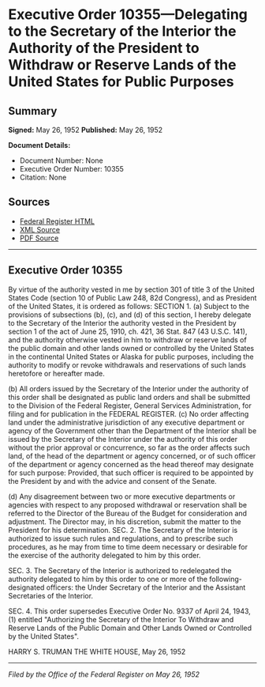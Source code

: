 # Executive Order 10355—Delegating to the Secretary of the Interior the Authority of the President to Withdraw or Reserve Lands of the United States for Public Purposes

## Summary

**Signed:** May 26, 1952
**Published:** May 26, 1952

**Document Details:**
- Document Number: None
- Executive Order Number: 10355
- Citation: None

## Sources
- [Federal Register HTML](https://www.presidency.ucsb.edu/documents/executive-order-10355-delegating-the-secretary-the-interior-the-authority-the-president)
- [XML Source](None)
- [PDF Source](None)

---

## Executive Order 10355

By virtue of the authority vested in me by section 301 of title 3 of the United States Code (section 10 of Public Law 248, 82d Congress), and as President of the United States, it is ordered as follows:
SECTION 1. (a) Subject to the provisions of subsections (b), (c), and (d) of this section, I hereby delegate to the Secretary of the Interior the authority vested in the President by section 1 of the act of June 25, 1910, ch. 421, 36 Stat. 847 (43 U.S.C. 141), and the authority otherwise vested in him to withdraw or reserve lands of the public domain and other lands owned or controlled by the United States in the continental United States or Alaska for public purposes, including the authority to modify or revoke withdrawals and reservations of such lands heretofore or hereafter made.

(b) All orders issued by the Secretary of the Interior under the authority of this order shall be designated as public land orders and shall be submitted to the Division of the Federal Register, General Services Administration, for filing and for publication in the FEDERAL REGISTER.
(c) No order affecting land under the administrative jurisdiction of any executive department or agency of the Government other than the Department of the Interior shall be issued by the Secretary of the Interior under the authority of this order without the prior approval or concurrence, so far as the order affects such land, of the head of the department or agency concerned, or of such officer of the department or agency concerned as the head thereof may designate for such purpose: Provided, that such officer is required to be appointed by the President by and with the advice and consent of the Senate.

(d) Any disagreement between two or more executive departments or agencies with respect to any proposed withdrawal or reservation shall be referred to the Director of the Bureau of the Budget for consideration and adjustment. The Director may, in his discretion, submit the matter to the President for his determination.
SEC. 2. The Secretary of the Interior is authorized to issue such rules and regulations, and to prescribe such procedures, as he may from time to time deem necessary or desirable for the exercise of the authority delegated to him by this order.

SEC. 3. The Secretary of the Interior is authorized to redelegated the authority delegated to him by this order to one or more of the following-designated officers: the Under Secretary of the Interior and the Assistant Secretaries of the Interior.

SEC. 4. This order supersedes Executive Order No. 9337 of April 24, 1943, (1) entitled "Authorizing the Secretary of the Interior To Withdraw and Reserve Lands of the Public Domain and Other Lands Owned or Controlled by the United States".

HARRY S. TRUMAN
THE WHITE HOUSE,
May 26, 1952

---

*Filed by the Office of the Federal Register on May 26, 1952*
